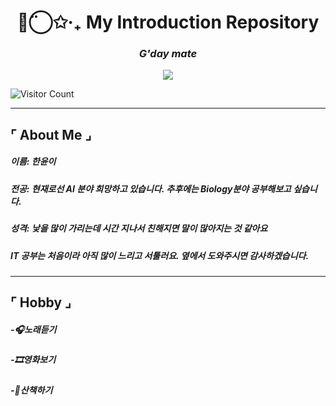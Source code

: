 


<h1 align="center">◡̈⃝✩‧₊ My Introduction Repository </h1>
<h3 align="center"><i>G'day mate</i></h3>

<p align="center">
  <!-- Animated typing SVG -->
  <img src="https://readme-typing-svg.demolab.com?font=JetBrains+Mono&size=20&pause=1000&center=true&vCenter=true&width=700&lines=Database+%F0%9F%A4%96+%C2%B7+Management+%F0%9F%93%9A+%C2%B7+Systems+%F0%9F%9A%80;Han%2C+Yun%2C+Yi;H%2BM%2FM%2FM" />
</p>

![Visitor Count](https://visitor-badge.laobi.icu/badge?page_id=yunyiverse0.yunyiverse0)

---

## ⌜ About Me ⌟

##### 이름: 한윤이
##### 전공: 현재로선 AI 분야 희망하고 있습니다. 추후에는 Biology분야 공부해보고 싶습니다.
##### 성격: 낯을 많이 가리는데 시간 지나서 친해지면 말이 많아지는 것 같아요
##### IT 공부는 처음이라 아직 많이 느리고 서툴러요. 옆에서 도와주시면 감사하겠습니다.

---

## ⌜ Hobby ⌟

##### -🎧노래듣기
##### -🎞️영화보기
##### -🍃산책하기






